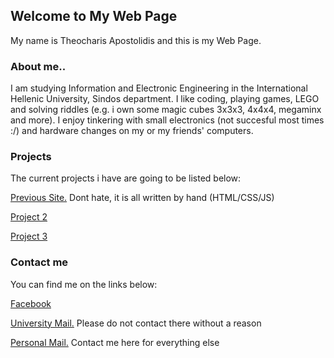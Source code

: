 ## Welcome to My Web Page
My name is Theocharis Apostolidis and this is my Web Page.[](./test.png)


### About me..

I am studying Information and Electronic Engineering in the International Hellenic University, Sindos department.
I like coding, playing games, LEGO and solving riddles (e.g. i own some magic cubes 3x3x3, 4x4x4, megaminx and more).
I enjoy tinkering with small electronics (not succesful most times :/) and hardware changes on my or my friends' computers.

### Projects

The current projects i have are going to be listed below:

[Previous Site.](https://users.it.teithe.gr/~it185149/) Dont hate, it is all written by hand (HTML/CSS/JS)

[Project 2]()

[Project 3]()


### Contact me

You can find me on the links below:

[Facebook](https://www.facebook.com/harisprodude)

[University Mail.](mailto:it185149@it.teithe.gr) Please do not contact there without a reason

[Personal Mail.](mailto:theocharilaos@gmail.com) Contact me here for everything else

